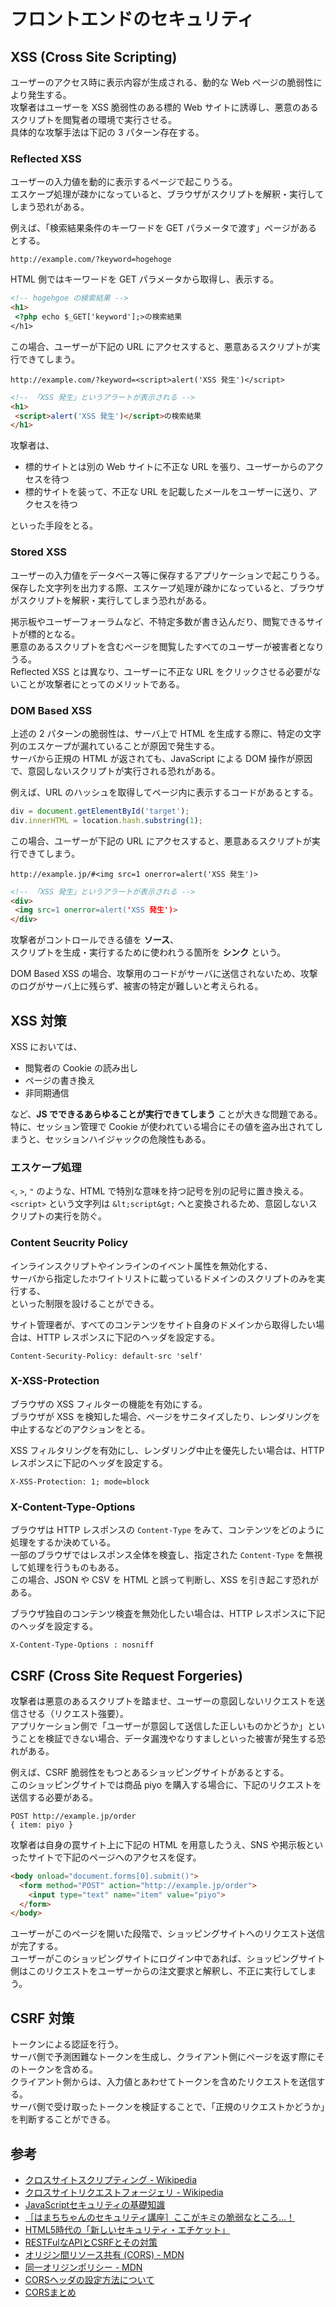 # フロントエンドのセキュリティ

## XSS (Cross Site Scripting)

ユーザーのアクセス時に表示内容が生成される、動的な Web ページの脆弱性により発生する。  
攻撃者はユーザーを XSS 脆弱性のある標的 Web サイトに誘導し、悪意のあるスクリプトを閲覧者の環境で実行させる。  
具体的な攻撃手法は下記の 3 パターン存在する。

### Reflected XSS

ユーザーの入力値を動的に表示するページで起こりうる。  
エスケープ処理が疎かになっていると、ブラウザがスクリプトを解釈・実行してしまう恐れがある。

例えば、「検索結果条件のキーワードを GET パラメータで渡す」ページがあるとする。

```
http://example.com/?keyword=hogehoge
```

HTML 側ではキーワードを GET パラメータから取得し、表示する。

```html
<!-- hogehgoe の検索結果 -->
<h1>
 <?php echo $_GET['keyword'];>の検索結果
</h1>
```

この場合、ユーザーが下記の URL にアクセスすると、悪意あるスクリプトが実行できてしまう。

```
http://example.com/?keyword=<script>alert('XSS 発生')</script>
```

```html
<!-- 「XSS 発生」というアラートが表示される -->
<h1>
 <script>alert('XSS 発生')</script>の検索結果
</h1>
```

攻撃者は、

- 標的サイトとは別の Web サイトに不正な URL を張り、ユーザーからのアクセスを待つ
- 標的サイトを装って、不正な URL を記載したメールをユーザーに送り、アクセスを待つ

といった手段をとる。

### Stored XSS

ユーザーの入力値をデータベース等に保存するアプリケーションで起こりうる。  
保存した文字列を出力する際、エスケープ処理が疎かになっていると、ブラウザがスクリプトを解釈・実行してしまう恐れがある。

掲示板やユーザーフォーラムなど、不特定多数が書き込んだり、閲覧できるサイトが標的となる。  
悪意のあるスクリプトを含むページを閲覧したすべてのユーザーが被害者となりうる。  
Reflected XSS とは異なり、ユーザーに不正な URL をクリックさせる必要がないことが攻撃者にとってのメリットである。

### DOM Based XSS

上述の 2 パターンの脆弱性は、サーバ上で HTML を生成する際に、特定の文字列のエスケープが漏れていることが原因で発生する。  
サーバから正規の HTML が返されても、JavaScript による DOM 操作が原因で、意図しないスクリプトが実行される恐れがある。

例えば、URL のハッシュを取得してページ内に表示するコードがあるとする。

```js
div = document.getElementById('target');
div.innerHTML = location.hash.substring(1);
```

この場合、ユーザーが下記の URL にアクセスすると、悪意あるスクリプトが実行できてしまう。

```
http://example.jp/#<img src=1 onerror=alert('XSS 発生')>
```

```html
<!-- 「XSS 発生」というアラートが表示される -->
<div>
 <img src=1 onerror=alert('XSS 発生')>
</div>
```

攻撃者がコントロールできる値を **ソース**、  
スクリプトを生成・実行するために使われうる箇所を **シンク** という。

DOM Based XSS の場合、攻撃用のコードがサーバに送信されないため、攻撃のログがサーバ上に残らず、被害の特定が難しいと考えられる。

## XSS 対策

XSS においては、

- 閲覧者の Cookie の読み出し
- ページの書き換え
- 非同期通信

など、**JS でできるあらゆることが実行できてしまう** ことが大きな問題である。  
特に、セッション管理で Cookie が使われている場合にその値を盗み出されてしまうと、セッションハイジャックの危険性もある。

### エスケープ処理

`<`, `>`, `"` のような、HTML で特別な意味を持つ記号を別の記号に置き換える。  
`<script>` という文字列は `&lt;script&gt;` へと変換されるため、意図しないスクリプトの実行を防ぐ。

### Content Seucrity Policy

インラインスクリプトやインラインのイベント属性を無効化する、  
サーバから指定したホワイトリストに載っているドメインのスクリプトのみを実行する、  
といった制限を設けることができる。

サイト管理者が、すべてのコンテンツをサイト自身のドメインから取得したい場合は、HTTP レスポンスに下記のヘッダを設定する。

```
Content-Security-Policy: default-src 'self'
```

### X-XSS-Protection

ブラウザの XSS フィルターの機能を有効にする。  
ブラウザが XSS を検知した場合、ページをサニタイズしたり、レンダリングを中止するなどのアクションをとる。

XSS フィルタリングを有効にし、レンダリング中止を優先したい場合は、HTTP レスポンスに下記のヘッダを設定する。

```
X-XSS-Protection: 1; mode=block
```

### X-Content-Type-Options

ブラウザは HTTP レスポンスの `Content-Type` をみて、コンテンツをどのように処理をするか決めている。  
一部のブラウザではレスポンス全体を検査し、指定された `Content-Type` を無視して処理を行うものもある。  
この場合、JSON や CSV を HTML と誤って判断し、XSS を引き起こす恐れがある。

ブラウザ独自のコンテンツ検査を無効化したい場合は、HTTP レスポンスに下記のヘッダを設定する。

```
X-Content-Type-Options : nosniff
```

## CSRF (Cross Site Request Forgeries)

攻撃者は悪意のあるスクリプトを踏ませ、ユーザーの意図しないリクエストを送信させる（リクエスト強要）。  
アプリケーション側で「ユーザーが意図して送信した正しいものかどうか」ということを検証できない場合、データ漏洩やなりすましといった被害が発生する恐れがある。

例えば、CSRF 脆弱性をもつとあるショッピングサイトがあるとする。  
このショッピングサイトでは商品 piyo を購入する場合に、下記のリクエストを送信する必要がある。

```
POST http://example.jp/order
{ item: piyo }
```

攻撃者は自身の罠サイト上に下記の HTML を用意したうえ、SNS や掲示板といったサイトで下記のページへのアクセスを促す。

```html
<body onload="document.forms[0].submit()">
  <form method="POST" action="http://example.jp/order">
    <input type="text" name="item" value="piyo">
  </form>
</body>
```

ユーザーがこのページを開いた段階で、ショッピングサイトへのリクエスト送信が完了する。  
ユーザーがこのショッピングサイトにログイン中であれば、ショッピングサイト側はこのリクエストをユーザーからの注文要求と解釈し、不正に実行してしまう。

## CSRF 対策

トークンによる認証を行う。  
サーバ側で予測困難なトークンを生成し、クライアント側にページを返す際にそのトークンを含める。  
クライアント側からは、入力値とあわせてトークンを含めたリクエストを送信する。  
サーバ側で受け取ったトークンを検証することで、「正規のリクエストかどうか」を判断することができる。

## 参考

- [クロスサイトスクリプティング - Wikipedia](https://ja.wikipedia.org/wiki/%E3%82%AF%E3%83%AD%E3%82%B9%E3%82%B5%E3%82%A4%E3%83%88%E3%82%B9%E3%82%AF%E3%83%AA%E3%83%97%E3%83%86%E3%82%A3%E3%83%B3%E3%82%B0)
- [クロスサイトリクエストフォージェリ - Wikipedia](https://ja.wikipedia.org/wiki/%E3%82%AF%E3%83%AD%E3%82%B9%E3%82%B5%E3%82%A4%E3%83%88%E3%83%AA%E3%82%AF%E3%82%A8%E3%82%B9%E3%83%88%E3%83%95%E3%82%A9%E3%83%BC%E3%82%B8%E3%82%A7%E3%83%AA)
- [JavaScriptセキュリティの基礎知識](http://gihyo.jp/dev/serial/01/javascript-security)
- [［はまちちゃんのセキュリティ講座］ここがキミの脆弱なところ…！](http://gihyo.jp/dev/serial/01/hamachiya2)
- [HTML5時代の「新しいセキュリティ・エチケット」](http://www.atmarkit.co.jp/ait/series/1319/)
- [RESTFulなAPIとCSRFとその対策](http://watanabe-tsuyoshi.hatenablog.com/entry/2015/03/04/123649)
- [オリジン間リソース共有 (CORS) - MDN](https://developer.mozilla.org/ja/docs/Web/HTTP/HTTP_access_control)
- [同一オリジンポリシー - MDN](https://developer.mozilla.org/ja/docs/Web/Security/Same-origin_policy)
- [CORSヘッダの設定方法について](https://community.akamai.com/groups/akamai-japan/blog/2016/07/05/cors%E3%83%98%E3%83%83%E3%83%80%E3%81%AE%E8%A8%AD%E5%AE%9A%E6%96%B9%E6%B3%95%E3%81%AB%E3%81%A4%E3%81%84%E3%81%A6)
- [CORSまとめ](https://qiita.com/tomoyukilabs/items/81698edd5812ff6acb34)

